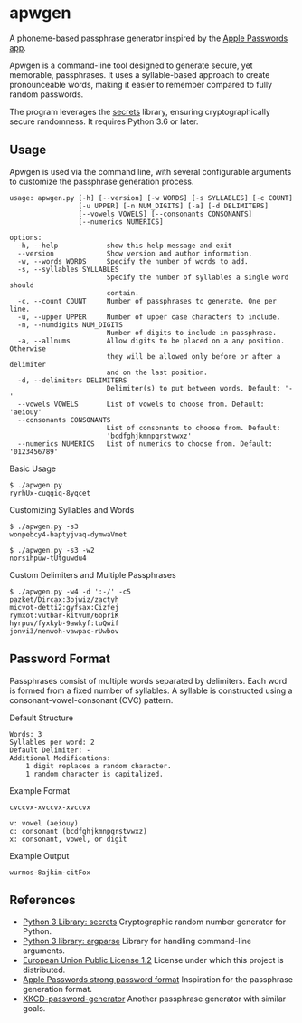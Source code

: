# apwgen

A phoneme-based passphrase generator inspired by the [Apple Passwords app](https://rmondello.com/2024/10/07/apple-passwords-generated-strong-password-format/).

Apwgen is a command-line tool designed to generate secure, yet memorable, passphrases. It uses a syllable-based approach to create pronounceable words, making it easier to remember compared to fully random passwords.

The program leverages the [secrets](https://docs.python.org/3/library/secrets.html) library, ensuring cryptographically secure randomness. It requires Python 3.6 or later.


## Usage

Apwgen is used via the command line, with several configurable arguments to customize the passphrase generation process.


```
usage: apwgen.py [-h] [--version] [-w WORDS] [-s SYLLABLES] [-c COUNT]
                 [-u UPPER] [-n NUM_DIGITS] [-a] [-d DELIMITERS]
                 [--vowels VOWELS] [--consonants CONSONANTS]
                 [--numerics NUMERICS]

options:
  -h, --help            show this help message and exit
  --version             Show version and author information.
  -w, --words WORDS     Specify the number of words to add.
  -s, --syllables SYLLABLES
                        Specify the number of syllables a single word should
                        contain.
  -c, --count COUNT     Number of passphrases to generate. One per line.
  -u, --upper UPPER     Number of upper case characters to include.
  -n, --numdigits NUM_DIGITS
                        Number of digits to include in passphrase.
  -a, --allnums         Allow digits to be placed on a any position. Otherwise
                        they will be allowed only before or after a delimiter
                        and on the last position.
  -d, --delimiters DELIMITERS
                        Delimiter(s) to put between words. Default: '-'
  --vowels VOWELS       List of vowels to choose from. Default: 'aeiouy'
  --consonants CONSONANTS
                        List of consonants to choose from. Default:
                        'bcdfghjkmnpqrstvwxz'
  --numerics NUMERICS   List of numerics to choose from. Default: '0123456789'
```

Basic Usage

```
$ ./apwgen.py
ryrhUx-cuqgiq-8yqcet
```

Customizing Syllables and Words

```
$ ./apwgen.py -s3
wonpebcy4-baptyjvaq-dymwaVmet

$ ./apwgen.py -s3 -w2
norsihpuw-tUtguwdu4
```

Custom Delimiters and Multiple Passphrases

```
$ ./apwgen.py -w4 -d ':-/' -c5
pazket/Dircax:3ojwiz/zactyh
micvot-detti2:gyfsax:Cizfej
rymxot:vutbar-kitvum/6opriK
hyrpuv/fyxkyb-9awkyf:tuQwif
jonvi3/nenwoh-vawpac-rUwbov
```

## Password Format

Passphrases consist of multiple words separated by delimiters. Each word is formed from a fixed number of syllables. A syllable is constructed using a consonant-vowel-consonant (CVC) pattern.

Default Structure

    Words: 3
    Syllables per word: 2
    Default Delimiter: -
    Additional Modifications:
        1 digit replaces a random character.
        1 random character is capitalized.

Example Format

```
cvccvx-xvccvx-xvccvx

v: vowel (aeiouy)
c: consonant (bcdfghjkmnpqrstvwxz)
x: consonant, vowel, or digit
```

Example Output

```wurmos-8ajkim-citFox```



## References

 - [Python 3 Library: secrets](https://docs.python.org/3/library/secrets.html)
Cryptographic random number generator for Python.
 - [Python 3 library: argparse](https://docs.python.org/3/library/argparse.html)
Library for handling command-line arguments.
 - [European Union Public License 1.2](https://joinup.ec.europa.eu/collection/eupl/eupl-text-eupl-12)
License under which this project is distributed.
 - [Apple Passwords strong password format](https://rmondello.com/2024/10/07/apple-passwords-generated-strong-password-format/)
Inspiration for the passphrase generation format.
 - [XKCD-password-generator](https://github.com/redacted/XKCD-password-generator/)
Another passphrase generator with similar goals.

